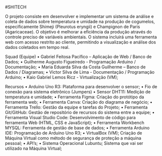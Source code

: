#SHITECH

O projeto consiste em desenvolver e implementar um sistema de análise e coleta de dados sobre temperatura e umidade na produção de cogumelos, especificamente Shimeji (Pleurotus eryngii) e Champignon de Paris (Agaricaceae). O objetivo é melhorar a eficiência da produção através do controle preciso de variáveis ambientais. O sistema incluirá uma ferramenta web com acesso restrito ao cliente, permitindo a visualização e análise dos dados coletados em tempo real. 

Squad (Equipe)
• Gabriel Feitosa Pacífico – Aplicação de Web / Banco de Dados;
• Guilherme Augusto Figueiredo - Programação Arduino / Documentação;
• Maria Eduarda Silva da Costa Guilherme – Banco de Dados / Diagramas;
• Victor Silva de Lima - Documentação / Programação Arduino;
• Kaio Gabriel Lemos Ricz - Virtualização (VM); 

Recursos
• Arduíno Uno R3: Plataforma para desenvolver o sensor;
• Fio de conexão para sistema eletrônico (Jumpers)
• Sensor DHT11: Medição de temperatura e umidade;
• Ferramenta Figma: Criação do protótipo da ferramenta web;
• Ferramenta Canva: Criação do diagrama de negócio;
• Ferramenta Trello: Gestão da equipe e tarefas do Projeto;
• Ferramenta Git/GitHub: Gestão de repositório de recursos do sistema entre a
equipe;
• Ferramenta Visual Studio Code: Desenvolvimento de código para ferramenta Web
(HTML, CSS e JavaScript);
• Ferramenta Workbench MYSQL: Ferramenta de gestão de base de dados;
• Ferramenta Arduino IDE: Programação de Arduíno Uno R3;
• VirtualBox (VM); Criação de Máquina Virtual como método de segurança de
proteção a máquina pessoal;
• API’s;
• Sistema Operacional Lubuntu; Sistema que vai ser utilizado na Máquina Virtual;


